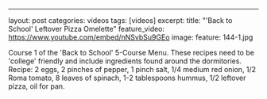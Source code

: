 ---
layout: post
categories: videos
tags: [videos]
excerpt: 
title: "'Back to School' Leftover Pizza Omelette"
feature_video: https://www.youtube.com/embed/nNSvbSu9GEo
image:
    feature: 144-1.jpg

Course 1 of the 'Back to School' 5-Course Menu.  These recipes need to be 'college' friendly and include ingredients found around the dormitories.  Recipe: 2 eggs, 2 pinches of pepper, 1 pinch salt, 1/4 medium red onion, 1/2 Roma tomato, 8 leaves of spinach, 1-2 tablespoons hummus, 1/2 leftover pizza, oil for pan.
